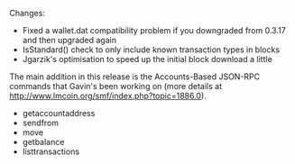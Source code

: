 Changes:
* Fixed a wallet.dat compatibility problem if you downgraded from 0.3.17 and then upgraded again
* IsStandard() check to only include known transaction types in blocks
* Jgarzik's optimisation to speed up the initial block download a little

The main addition in this release is the Accounts-Based JSON-RPC commands that Gavin's been working on (more details at http://www.lmcoin.org/smf/index.php?topic=1886.0).  
* getaccountaddress
* sendfrom
* move
* getbalance
* listtransactions
